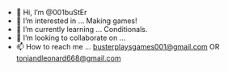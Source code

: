 - 👋 Hi, I’m @001buStEr
- 👀 I’m interested in ... Making games!
- 🌱 I’m currently learning ... Conditionals.
- 💞️ I’m looking to collaborate on ...
- 📫 How to reach me ... busterplaysgames001@gmail.com OR toniandleonard668@gmail.com

<!---
001buStEr/001buStEr is a ✨ special ✨ repository because its `README.md` (this file) appears on your GitHub profile.
You can click the Preview link to take a look at your changes.
--->
